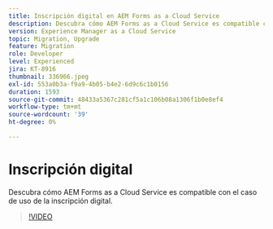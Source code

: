 ```yaml
---
title: Inscripción digital en AEM Forms as a Cloud Service
description: Descubra cómo AEM Forms as a Cloud Service es compatible con el caso de uso de la inscripción digital.
version: Experience Manager as a Cloud Service
topic: Migration, Upgrade
feature: Migration
role: Developer
level: Experienced
jira: KT-8916
thumbnail: 336966.jpeg
exl-id: 553a0b3a-f9a9-4b05-b4e2-6d9c6c1b0156
duration: 1593
source-git-commit: 48433a5367c281cf5a1c106b08a1306f1b0e8ef4
workflow-type: tm+mt
source-wordcount: '39'
ht-degree: 0%

---
```


# Inscripción digital

Descubra cómo AEM Forms as a Cloud Service es compatible con el caso de uso de la inscripción digital.

>[!VIDEO](https://video.tv.adobe.com/v/3455137?quality=12&learn=on&captions=spa)
